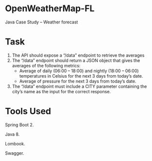 # OpenWeatherMap-FL
Java Case Study – Weather forecast 

# Task
 1. The API should expose a ​“/data”​​ endpoint to retrieve the averages  
 2. The​ “/data” ​​endpoint should return a JSON object that gives the averages of the following metrics: 
    * Average of daily (06:00 – 18:00) and nightly (18:00 – 06:00) temperatures in Celsius for the next 3 days from today’s date.
    * Average of pressure for the next 3 days from today’s date. 
 3. The​ “/data” ​​endpoint must include a CITY parameter containing the city’s name as the input for the correct response.
 
# Tools Used

Spring Boot 2.

Java 8.

Lombook.

Swagger.
